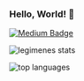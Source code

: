 ### Hello, World! 👋

[![Medium Badge](https://img.shields.io/badge/-legimenes-000000?style=flat-square&labelColor=000000&logo=medium&logoColor=white&link=https://legimenes.medium.com)](https://legimenes.medium.com)

![legimenes stats](https://github-readme-stats.vercel.app/api?username=legimenes&show_icons=true&theme=transparent)

![top languages](https://github-readme-stats.vercel.app/api/top-langs/?username=legimenes&layout=compact&theme=transparent)

<!--
**legimenes/legimenes** is a ✨ _special_ ✨ repository because its `README.md` (this file) appears on your GitHub profile.

[![Linkedin Badge](https://img.shields.io/badge/-LinkedIn-blue?style=flat-square&logo=Linkedin&logoColor=white&link=https://www.linkedin.com/in/rebeccamanzi/)](https://www.linkedin.com/in/alexalvess/)

Here are some ideas to get you started:

- 🔭 I’m currently working on ...
- 🌱 I’m currently learning ...
- 👯 I’m looking to collaborate on ...
- 🤔 I’m looking for help with ...
- 💬 Ask me about ...
- 📫 How to reach me: ...
- 😄 Pronouns: ...
- ⚡ Fun fact: ...
-->
